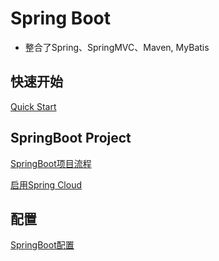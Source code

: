 # Spring Boot

- 整合了Spring、SpringMVC、Maven, MyBatis

## 快速开始

[Quick Start](SpringBoot_QuickStart.md)

## SpringBoot Project

[SpringBoot项目流程](SpringBoot_Project_Workflow.md)

[启用Spring Cloud](SpringBoot_Project_SpringCloud.md)


## 配置

[SpringBoot配置](SpringBoot_Configuration.md)
